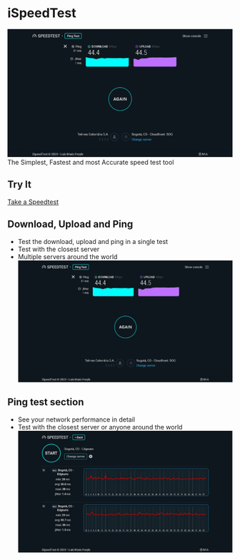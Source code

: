 # iSpeedTest
![Screenshot](https://raw.githubusercontent.com/mariofreyle/speedtest/master/screenshots/main-1.jpg)
The Simplest, Fastest and most Accurate speed test tool

## Try It
[Take a Speedtest](https://ispeedtest.xyz/)

## Download, Upload and Ping
* Test the download, upload and ping in a single test
* Test with the closest server
* Multiple servers around the world
![Screenshot](https://raw.githubusercontent.com/mariofreyle/speedtest/master/screenshots/main-1.jpg)

## Ping test section
* See your network performance in detail
* Test with the closest server or anyone around the world
![Screenshot](https://raw.githubusercontent.com/mariofreyle/speedtest/master/screenshots/ping-1.jpg)
